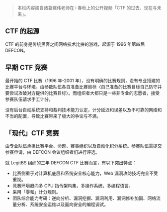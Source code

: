 > 本栏内容摘自诸葛建伟老师在 i 春秋上的公开视频「CTF 的过去、现在与未来」。

## CTF 的起源

CTF 的前身是传统黑客之间网络技术比拼的游戏，起源于 1996 年第四届 DEFCON。

## 早期 CTF 竞赛

最开始的 CTF 比赛（1996 年-2001
年），没有明确的比赛规则，没有专业搭建的比赛平台与环境。由参数队伍各自准备比赛目标（自己准备的比赛目标自己防守并要尝试攻破对方提供的比赛目标）。而组织者大都只是一些非专业的志愿者，接受参赛队伍请求手工计分。

没有后台自动系统支持和裁判技术能力认定，计分延迟和误差以及不可靠的网络和不当的配置，导致比赛带来了极大的争论与不满。

## 「现代」CTF 竞赛

由专业队伍承担比赛平台、命题、赛事组织以及自动化积分系统。参赛队伍需提交参赛申请，由 DEFCON 会议组织者们进行评选。

就 LegitBS 组织的三年 DEFCON CTF 比赛而言，有以下突出特点：

-   比赛侧重于对计算机底层和系统安全核心能力，Web 漏洞攻防技巧完全不受重视。
-   竞赛环境趋向多 CPU 指令架构集，多操作系统，多编程语言。
-   采用「零和」计分规则。
-   团队综合能力考研：逆向分析、漏洞挖掘、漏洞利用、漏洞修补加固、网络流量分析、系统安全运维以及面向安全的编程调试。
